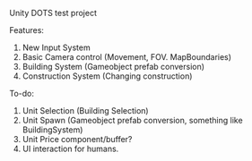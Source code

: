 Unity DOTS test project

Features:
1. New Input System
2. Basic Camera control (Movement, FOV. MapBoundaries)
3. Building System (Gameobject prefab conversion)
4. Construction System (Changing construction)

To-do:
1. Unit Selection (Building Selection)
2. Unit Spawn (Gameobject prefab conversion, something like BuildingSystem)
3. Unit Price component/buffer?
4. UI interaction for humans.
